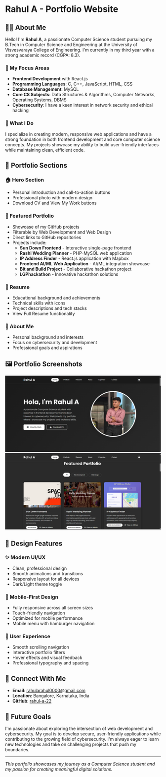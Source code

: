 # Rahul A - Portfolio Website

## 👨‍💻 About Me

Hello! I'm **Rahul A**, a passionate Computer Science student pursuing my B.Tech in Computer Science and Engineering at the University of Visvesvaraya College of Engineering. I'm currently in my third year with a strong academic record (CGPA: 8.3).

### 🎯 My Focus Areas
- **Frontend Development** with React.js
- **Programming Languages**: C, C++, JavaScript, HTML, CSS
- **Database Management**: MySQL
- **Core CS Subjects**: Data Structures & Algorithms, Computer Networks, Operating Systems, DBMS
- **Cybersecurity**: I have a keen interest in network security and ethical hacking

### 🚀 What I Do
I specialize in creating modern, responsive web applications and have a strong foundation in both frontend development and core computer science concepts. My projects showcase my ability to build user-friendly interfaces while maintaining clean, efficient code.

## 📁 Portfolio Sections

### 🏠 **Hero Section**
- Personal introduction and call-to-action buttons
- Professional photo with modern design
- Download CV and View My Work buttons

### 💼 **Featured Portfolio**
- Showcase of my GitHub projects
- Filterable by Web Development and Web Design
- Direct links to GitHub repositories
- Projects include:
  - **Sun Down Frontend** - Interactive single-page frontend
  - **Rashi Wedding Planner** - PHP-MySQL web application
  - **IP Address Finder** - React.js application with Mapbox
  - **Frontend AI/ML Web Application** - AI/ML integration showcase
  - **Bit and Build Project** - Collaborative hackathon project
  - **LGPhackathon** - Innovative hackathon solutions

### 📄 **Resume**
- Educational background and achievements
- Technical skills with icons
- Project descriptions and tech stacks
- View Full Resume functionality

### 👤 **About Me**
- Personal background and interests
- Focus on cybersecurity and development
- Professional goals and aspirations

## 🖼️ Portfolio Screenshots

<img src="./public/portfolio .png">
<img src="./public/portfolio2.png">

## 🎨 Design Features

### ✨ **Modern UI/UX**
- Clean, professional design
- Smooth animations and transitions
- Responsive layout for all devices
- Dark/Light theme toggle

### 📱 **Mobile-First Design**
- Fully responsive across all screen sizes
- Touch-friendly navigation
- Optimized for mobile performance
- Mobile menu with hamburger navigation

### 🎯 **User Experience**
- Smooth scrolling navigation
- Interactive portfolio filters
- Hover effects and visual feedback
- Professional typography and spacing

## 🔗 Connect With Me

- **Email**: rahularahul0000@gmail.com
- **Location**: Bangalore, Karnataka, India
- **GitHub**: [rahul-a-22](https://github.com/rahul-a-22)



## 🎯 Future Goals

I'm passionate about exploring the intersection of web development and cybersecurity. My goal is to develop secure, user-friendly applications while contributing to the growing field of cybersecurity. I'm always eager to learn new technologies and take on challenging projects that push my boundaries.

---

*This portfolio showcases my journey as a Computer Science student and my passion for creating meaningful digital solutions.*
